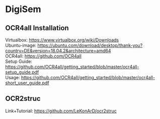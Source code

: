 # DigiSem
## OCR4all Installation

Virtualbox: https://www.virtualbox.org/wiki/Downloads<br>
Ubuntu-image: https://ubuntu.com/download/desktop/thank-you?country=DE&version=18.04.2&architecture=amd64<br>
OCR4all: https://github.com/OCR4all<br>
Setup Guide: https://github.com/OCR4all/getting_started/blob/master/ocr4all-setup_guide.pdf<br>
Usage: https://github.com/OCR4all/getting_started/blob/master/ocr4all-short_user_guide.pdf<br>

## OCR2struc
Link+Tutorial: https://github.com/LeKonArD/ocr2struc
